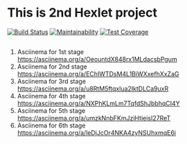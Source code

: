 # This is 2nd Hexlet project
[![Build Status](https://travis-ci.org/solncebro/project-lvl2-s361.svg?branch=master)](https://travis-ci.org/solncebro/project-lvl2-s361)
[![Maintainability](https://api.codeclimate.com/v1/badges/58e835442d522b74b684/maintainability)](https://codeclimate.com/github/solncebro/project-lvl2-s361/maintainability)
[![Test Coverage](https://api.codeclimate.com/v1/badges/58e835442d522b74b684/test_coverage)](https://codeclimate.com/github/solncebro/project-lvl2-s361/test_coverage)
##

1. Asciinema for 1st stage https://asciinema.org/a/OeountdX848rx1MLdacsbPgum
2. Asciinema for 2nd stage https://asciinema.org/a/EChIWTDsM4L1BiWXxefhXxZaG
3. Asciinema for 3rd stage https://asciinema.org/a/u8RtM5ftqxlua2IktDLCa9uxR
4. Asciinema for 4th stage https://asciinema.org/a/NXPhKLmLm7TqfdShJbbhqCI4Y
5. Asciinema for 5th stage https://asciinema.org/a/umzkNnbFKmJziHtjeisI27ReT
6. Asciinema for 6th stage https://asciinema.org/a/leDjJcOr4NKA4zyNSUhxmqE6i